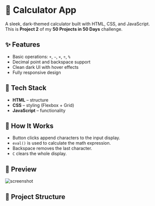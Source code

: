 # 🔢 Calculator App

A sleek, dark-themed calculator built with HTML, CSS, and JavaScript.  
This is **Project 2** of my **50 Projects in 50 Days** challenge.

## ✨ Features

- Basic operations: `+`, `−`, `×`, `÷`, `%`
- Decimal point and backspace support
- Clean dark UI with hover effects
- Fully responsive design

## 🚀 Tech Stack

- **HTML** – structure
- **CSS** – styling (Flexbox + Grid)
- **JavaScript** – functionality

## 🧠 How It Works

- Button clicks append characters to the input display.
- `eval()` is used to calculate the math expression.
- Backspace removes the last character.
- `C` clears the whole display.

## 📸 Preview

![screenshot](preview.png)

## 📁 Project Structure

